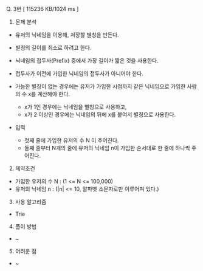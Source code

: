 Q. 3번 [ 115236 KB/1024 ms ]

1. 문제 분석
- 유저의 닉네임을 이용해, 저장할 별칭을 만든다.
- 별칭의 길이를 최소로 하려고 한다.
- 닉네임의 접두사(Prefix) 중에서 가장 길이가 짧은 것을 사용한다.
- 접두사가 이전에 가입한 닉네임의 접두사가 아니어야 한다. 
- 가능한 별칭이 없는 경우에는 유저가 가입한 시점까지 같은 닉네임으로 가입한 사람의 수 x를 계산해야 한다. 
  - x가 1인 경우에는 닉네임을 별칭으로 사용하고, 
  - x가 2 이상인 경우에는 닉네임의 뒤에 x를 붙여서 별칭으로 사용한다.


- 입력
  - 첫째 줄에 가입한 유저의 수 N 이 주어진다.
  - 둘째 줄부터 N개의 줄에 유저의 닉네임 n이 가입한 순서대로 한 줄에 하나씩 주어진다.

2. 제약조건
- 가입한 유저의 수 N : (1 <= N <= 100,000)
- 유저의 닉네임 n : (|n| <= 10, 알파벳 소문자로만 이루어져 있다.)

3. 사용 알고리즘
- Trie

4. 풀이 방법
- ~

5. 어려운 점
- ~